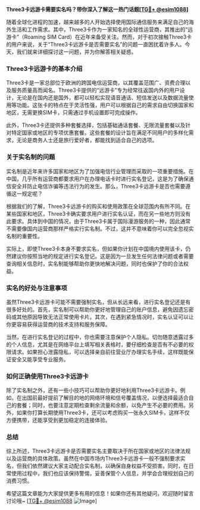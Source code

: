 **Three3卡远游卡需要实名吗？带你深入了解这一热门话题[[TG💪+ @esim1088](https://t.me/s/esim1088)]**

随着全球化进程的加速，越来越多的人开始选择使用国际通信服务来满足自己的海外生活和工作需求。其中，Three3卡作为一家知名的全球性运营商，其推出的“远游卡”（Roaming SIM Card）在近年来备受关注。然而，对于初次接触Three3卡的用户来说，关于“Three3卡远游卡是否需要实名”的问题一直困扰着许多人。今天，我们就来详细探讨这一问题，并为你解答相关疑惑。

### Three3卡远游卡的基本介绍

Three3卡是一家总部位于欧洲的跨国电信运营商，以其覆盖范围广、资费合理以及服务质量高而闻名。Three3卡提供的“远游卡”专为经常往返国内外的用户设计，无论是在国内还是国外，都可以轻松实现语音通话、短信发送以及数据流量使用等功能。这张卡的特点在于灵活性强，用户可以根据自己的需求自由切换国家和地区，无需更换SIM卡，只需通过手机设置即可完成操作。

此外，Three3卡还提供多种套餐选择，包括基础通话套餐、无限流量套餐以及针对特定国家或地区的专项优惠套餐。这些套餐的设计旨在满足不同用户的多样化需求，无论是商务人士还是旅行爱好者，都能找到适合自己的选项。

### 关于实名制的问题

实名制是近年来许多国家和地区为了加强电信行业管理而采取的一项重要措施。在中国，几乎所有运营商都要求用户在办理电话卡时进行实名登记，这是为了确保通信安全并防止电信诈骗等违法行为的发生。那么，Three3卡远游卡是否也需要遵循这一规定呢？

根据我们的了解，Three3卡远游卡的购买和使用政策在全球范围内有所不同。在某些国家和地区，Three3卡确实要求用户进行实名认证，而在另一些地方则没有此要求。具体到中国的情况，由于Three3卡属于国际漫游服务的一种，因此通常不需要像国内运营商那样严格实行实名制。不过，这并不意味着你可以完全忽视实名制的重要性。

实际上，即使Three3卡本身不要求实名，但如果你计划在中国境内使用该卡，仍然建议你按照当地的规定进行实名登记。这是因为一旦发生任何法律问题或者需要查询相关信息时，实名制能够帮助你更快地解决问题，同时也保护了你的合法权益。

### 实名的好处与注意事项

虽然Three3卡远游卡可能不需要强制实名，但从长远来看，进行实名登记还是有很多好处的。首先，实名制可以帮助你更好地管理自己的账户信息，避免因遗忘密码或其他原因导致无法正常使用卡片。其次，在遇到紧急情况时，实名认证可以让你更容易获得运营商的技术支持和服务保障。

当然，在进行实名登记的过程中，你也需要注意保护个人隐私。切勿随意透露过多的个人信息，尤其是在网络平台上填写相关表格时，要仔细检查是否有不必要的权限请求。如果担心泄露隐私，可以选择亲自前往营业厅办理实名手续，这样既能保证安全又能享受专业服务。

### 如何正确使用Three3卡远游卡

除了实名制之外，还有一些小技巧可以帮助你更好地利用Three3卡远游卡。例如，在出国前最好提前了解目的地的网络环境和信号覆盖情况，以便选择最适合自己的套餐；同时，也要注意定期检查剩余流量和余额，以免产生不必要的费用。另外，如果你打算长期使用Three3卡，还可以考虑购买一张永久SIM卡，这样不仅方便携带，还能享受到更加稳定的连接体验。

### 总结

综上所述，Three3卡远游卡是否需要实名主要取决于所在国家或地区的法律法规以及运营商的具体政策。虽然在中国市场内Three3卡远游卡一般不强制要求实名，但我们依然建议大家主动配合实名制，以确保自身权益不受损害。同时，在日常使用过程中，我们也应该保持警惕，妥善保管个人信息，并学会合理规划自己的消费习惯。

希望这篇文章能为大家提供更多有用的信息！如果你还有其他疑问，欢迎随时留言讨论哦~ [[TG💪+ @esim1088](https://t.me/s/esim1088) ![Image](https://i.postimg.cc/4NQfJmqS/Snipaste-2025-05-13-00-14-12.png)]